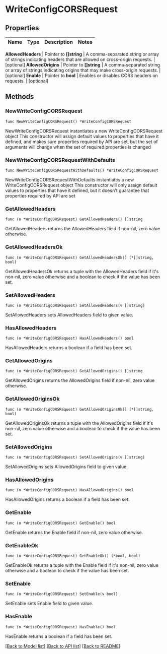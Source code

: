 # WriteConfigCORSRequest


## Properties

Name | Type | Description | Notes
------------ | ------------- | ------------- | -------------


**AllowedHeaders** | Pointer to **[]string** | A comma-separated string or array of strings indicating headers that are allowed on cross-origin requests. | [optional] 
**AllowedOrigins** | Pointer to **[]string** | A comma-separated string or array of strings indicating origins that may make cross-origin requests. | [optional] 
**Enable** | Pointer to **bool** | Enables or disables CORS headers on requests. | [optional] 



## Methods


### NewWriteConfigCORSRequest

`func NewWriteConfigCORSRequest() *WriteConfigCORSRequest`

NewWriteConfigCORSRequest instantiates a new WriteConfigCORSRequest object
This constructor will assign default values to properties that have it defined,
and makes sure properties required by API are set, but the set of arguments
will change when the set of required properties is changed

### NewWriteConfigCORSRequestWithDefaults

`func NewWriteConfigCORSRequestWithDefaults() *WriteConfigCORSRequest`

NewWriteConfigCORSRequestWithDefaults instantiates a new WriteConfigCORSRequest object
This constructor will only assign default values to properties that have it defined,
but it doesn't guarantee that properties required by API are set


### GetAllowedHeaders

`func (o *WriteConfigCORSRequest) GetAllowedHeaders() []string`

GetAllowedHeaders returns the AllowedHeaders field if non-nil, zero value otherwise.

### GetAllowedHeadersOk

`func (o *WriteConfigCORSRequest) GetAllowedHeadersOk() (*[]string, bool)`

GetAllowedHeadersOk returns a tuple with the AllowedHeaders field if it's non-nil, zero value otherwise
and a boolean to check if the value has been set.

### SetAllowedHeaders

`func (o *WriteConfigCORSRequest) SetAllowedHeaders(v []string)`

SetAllowedHeaders sets AllowedHeaders field to given value.


### HasAllowedHeaders

`func (o *WriteConfigCORSRequest) HasAllowedHeaders() bool`

HasAllowedHeaders returns a boolean if a field has been set.




### GetAllowedOrigins

`func (o *WriteConfigCORSRequest) GetAllowedOrigins() []string`

GetAllowedOrigins returns the AllowedOrigins field if non-nil, zero value otherwise.

### GetAllowedOriginsOk

`func (o *WriteConfigCORSRequest) GetAllowedOriginsOk() (*[]string, bool)`

GetAllowedOriginsOk returns a tuple with the AllowedOrigins field if it's non-nil, zero value otherwise
and a boolean to check if the value has been set.

### SetAllowedOrigins

`func (o *WriteConfigCORSRequest) SetAllowedOrigins(v []string)`

SetAllowedOrigins sets AllowedOrigins field to given value.


### HasAllowedOrigins

`func (o *WriteConfigCORSRequest) HasAllowedOrigins() bool`

HasAllowedOrigins returns a boolean if a field has been set.




### GetEnable

`func (o *WriteConfigCORSRequest) GetEnable() bool`

GetEnable returns the Enable field if non-nil, zero value otherwise.

### GetEnableOk

`func (o *WriteConfigCORSRequest) GetEnableOk() (*bool, bool)`

GetEnableOk returns a tuple with the Enable field if it's non-nil, zero value otherwise
and a boolean to check if the value has been set.

### SetEnable

`func (o *WriteConfigCORSRequest) SetEnable(v bool)`

SetEnable sets Enable field to given value.


### HasEnable

`func (o *WriteConfigCORSRequest) HasEnable() bool`

HasEnable returns a boolean if a field has been set.









[[Back to Model list]](../README.md#documentation-for-models) [[Back to API list]](../README.md#documentation-for-api-endpoints) [[Back to README]](../README.md)


